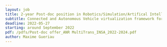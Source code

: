 ```yaml
---
layout: job
title: 2-year Post-doc position in Robotics/Simulation/Artifical Intelligence @INSA Rouen Normandy, France
subtitle: Connected and Autonomous Vehicle virtualization framework for Transfer Learning applications 
deadline: 2022-05-27
starting: around September 2022
pdf: /pdfs/Post-doc offer_ANR MultiTrans_INSA_2022-2024.pdf
author: Maxime Gueriau
---  
```



